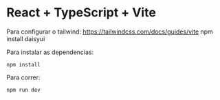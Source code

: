 # React + TypeScript + Vite

Para configurar o tailwind:
  https://tailwindcss.com/docs/guides/vite
  npm install daisyui

Para instalar as dependencias:
```
npm install
```

Para correr:
```
npm run dev
```
